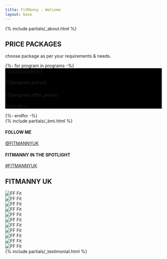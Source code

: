 ```yaml
---
title: FitManny - Welcome
layout: base
---
```


<!-- container -->
<main role="main" class="content-area">
  {% include partials/_about.html %}
  <!-- price packages section -->
    <section class="price-packages weight-lifing-outline-bg pt-4 pb-5">
      <div class="container">
        <div class="row">
          <div class="col-md-12">
            <div class="title-style-2 text-center">
              <h1><b>PRICE PACKAGES</b></h1>
              <p class="mt-1">choose package as per your requirements & needs.</p>
            </div>
          </div>
        </div>
        <div class="row my-4">
          {%- for program in programs -%}
            <div class="col-md-6 mb-4">
              <div class="price-package-block">
                <div class="price-package-block-in"
                  style="background: #000 url({{program.pic}}) right top no-repeat;">
                  <a href="{{program.link}}"
                    class="btn-style-2 btn-calculate d-inline-flex align-items-center justify-content-center">{{program.name}}</a>
                  <div class="package-price-info">
                    <h5 class="line-through"><span class="text-pink">&pound;</span>{{program.price}}</h5>
                    <h4><span class="text-pink">&pound;</span>{{program.offer_price}}</h4>
                    <p class="m-0"><a href={{program.link}} class="text-uppercase btn-style-1 text-white">Read More</a></p>
                  </div>
                </div>
              </div>
            </div>
          {%- endfor -%}
        </div>
      </div>
    </section>
  <!-- // price packages section -->
  {% include partials/_bmi.html %}
  <!--follow us section-->
  <section class="follow-us">
    <div class="container">
      <div class="row">
        <div class="col-6">
          <div class="follow-link-1">
            <h4 class="text-uppercase">FOLLOW ME</h4>
            <a class="text-uppercase" href="https://www.instagram.com/fitmannyuk/">@FITMANNYUK</a>
          </div>
        </div>
        <div class="col-6">
          <div class="follow-link-2">
            <h4 class="text-uppercase">FITMANNY IN THE SPOTLIGHT</h4>
            <a class="text-uppercase" href="https://www.instagram.com/explore/tags/fitmannyuk/">#FITMANNYUK</a>
          </div>
        </div>
        <div class="col col-12">
          <div class="pramotion-title">
            <h1 class="text-uppercase">FITMANNY UK</h1>
          </div>
        </div>
      </div>
    </div>
    <div class="insta-shots">
      <div class="swiper-wrapper">
        <div class="swiper-slide"><img src="./assets/img/insta-shot-1.jpg" alt="FF Fit" class="mw-100"></div>
        <div class="swiper-slide"><img src="./assets/img/insta-shot-2.jpg" alt="FF Fit" class="mw-100"></div>
        <div class="swiper-slide"><img src="./assets/img/insta-shot-3.jpg" alt="FF Fit" class="mw-100"></div>
        <div class="swiper-slide"><img src="./assets/img/insta-shot-4.jpg" alt="FF Fit" class="mw-100"></div>
        <div class="swiper-slide"><img src="./assets/img/insta-shot-5.jpg" alt="FF Fit" class="mw-100"></div>
        <div class="swiper-slide"><img src="./assets/img/insta-shot-6.jpg" alt="FF Fit" class="mw-100"></div>
        <div class="swiper-slide"><img src="./assets/img/insta-shot-5.jpg" alt="FF Fit" class="mw-100"></div>
        <div class="swiper-slide"><img src="./assets/img/insta-shot-4.jpg" alt="FF Fit" class="mw-100"></div>
        <div class="swiper-slide"><img src="./assets/img/insta-shot-3.jpg" alt="FF Fit" class="mw-100"></div>
        <div class="swiper-slide"><img src="./assets/img/insta-shot-2.jpg" alt="FF Fit" class="mw-100"></div>
        <div class="swiper-slide"><img src="./assets/img/insta-shot-7.jpg" alt="FF Fit" class="mw-100"></div>
      </div>
    </div>
  </section>
  <!--// follow us section-->
  {% include partials/_testimonial.html %}
</main>
<!-- /.container -->
